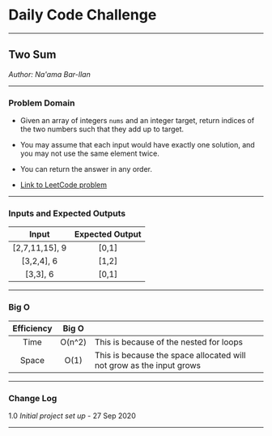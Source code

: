 # Daily Code Challenge

---

## Two Sum
*Author: Na'ama Bar-Ilan*

---

### Problem Domain

* Given an array of integers `nums` and an integer target, return indices of the two numbers such that they add up to target.

* You may assume that each input would have exactly one solution, and you may not use the same element twice.

* You can return the answer in any order.

* [Link to LeetCode problem](https://leetcode.com/problems/two-sum/)

---

### Inputs and Expected Outputs

| Input | Expected Output |
| :-----------: | :-----------:  |
| [2,7,11,15], 9  | [0,1] |
| [3,2,4], 6 | [1,2] |
| [3,3], 6 | [0,1] |

---

### Big O


| Efficiency  | Big O |  |
| :-----------: | :-----------: |  :----------- |
| Time |  O(n^2)  | This is because of the nested for loops |
| Space| O(1) | This is because the space allocated will not grow as the input grows |

---

### Change Log
1.0 *Initial project set up* - 27 Sep 2020  

---
